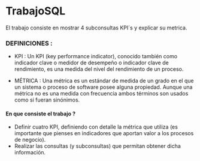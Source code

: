 # TrabajoSQL
El trabajo consiste en mostrar 4 subconsultas KPI´s y explicar su metrica.

### DEFINICIONES : 
 *  KPI :  Un KPI (key performance indicator), conocido también como indicador clave o medidor
de desempeño o indicador clave de rendimiento, es una medida del nivel del rendimiento de
un proceso.

 * MÉTRICA : Una métrica es un estándar de medida de un grado en el que un sistema o proceso de
software posee alguna propiedad. Aunque una métrica no es una medida con frecuencia ambos términos son usados como si fueran sinónimos.

#### En que consiste el trabajo ?
* Definir cuatro KPI, definiendo con detalle la métrica que utiliza (es importante que
pienses en indicadores que aportan valor a los procesos de negocio).
* Realizar las consultas (y subconsultas) que permitan obtener dicha información.
